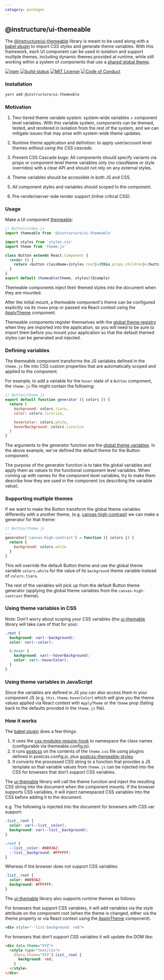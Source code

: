 ```yaml
---
category: packages
---
```


## @instructure/ui-themeable

The [@instructure/ui-themeable](#themeable) library is meant to be used along with a [babel plugin](#babel-plugin-themeable-styles)
to import CSS styles and generate theme variables. With this framework, each UI component can be used in
isolation and support multiple themes, including dynamic themes provided at runtime, while still working within
a system of components that use a [shared global theme](#canvas).

[![npm][npm]][npm-url]
[![build-status][build-status]][build-status-url]
[![MIT License][license-badge]][LICENSE]
[![Code of Conduct][coc-badge]][coc]

### Installation

```sh
yarn add @instructure/ui-themeable
```

### Motivation

1. Two-tiered theme variable system: system-wide variables + component level variables. With this variable system, components can be themed, tested, and rendered in isolation from the rest of the system, and we can mitigate issues that may arise with system-wide theme updates.

2. Runtime theme application and definition: to apply user/account level themes *without using the CSS cascade*.

3. Prevent CSS Cascade bugs: All components should specify variants via props or component level theme variables only (no className or style overrides) with a clear API and should not rely on any external styles.

4. Theme variables should be accessible in both JS and CSS.

5. All component styles and variables should scoped to the component.

6. Pre-render/server-side render support (inline critical CSS).


### Usage

Make a UI component [themeable](#themeable):

```js
// Button/index.js
import themeable from '@instructure/ui-themeable'

import styles from 'styles.css'
import theme from 'theme.js'

class Button extends React.Component {
  render () {
    return <button className={styles.root}>{this.props.children}</button>
  }
}
export default themeable(theme, styles)(Example)
```

Themeable components inject their themed styles into the document when they are mounted.

After the initial mount, a themeable component's theme can be configured explicitly
via its `theme` prop or passed via React context using the [ApplyTheme](#ApplyTheme) component.

Themeable components register themselves with the [global theme registry](#registry)
when they are imported into the application, so you will need to be sure to import them
before you mount your application so that the default themed styles can be generated and injected.

### Defining variables

The themeable component transforms the JS variables defined in the `theme.js` file into CSS custom properties
that are automatically scoped and applied to the component.

For example, to add a variable for the `hover` state of a `Button` component,
the `theme.js` file might contain the following:

```js
// Button/theme.js
export default function generator ({ colors }) {
  return (
    background: colors.tiara,
    color: colors.licorice,

    hoverColor: colors.white,
    hoverBackground: colors.licorice
  )
}
```

The arguments to the generator function are the [global theme variables](#canvas). In the above example, we've defined
the default theme for the Button component.

The purpose of the generator function is to take the global variables and apply them as values to the functional
component level variables. When coming up with names for the component level variables, try to make them describe
how they are used in the component (vs describing the variable value).

### Supporting multiple themes

If we want to make the Button transform the global theme variables differently with a another theme,
(e.g. [canvas-high-contrast](#canvas-high-contrast)) we can make a generator for that theme:

```js
// Button/theme.js
...
generator['canvas-high-contrast'] = function ({ colors }) {
  return {
    background: colors.white
  }
}
```

This will override the default Button theme and use the global theme variable `colors.white` for the
value of its `background` theme variable instead of `colors.tiara`.

The rest of the variables will pick up from the default Button theme generator (applying the global theme variables
from the `canvas-high-contrast` theme).

### Using theme variables in CSS

Note: Don't worry about scoping your CSS variables (the [ui-themable](#ui-themeable) library will take care of that for you):

```css
.root {
  background: var(--background);
  color: var(--color);

  &:hover {
    background: var(--hoverBackground);
    color: var(--hoverColor);
  }
}
```

### Using theme variables in JavaScript

Since the variables are defined in JS you can also access them in your component JS (e.g. `this.theme.hoverColor`) which will give
you the theme values applied via React context with `ApplyTheme` or the `theme` prop (falling back to the defaults provided in the `theme.js` file).


### How it works

The [babel plugin](#babel-plugin-themeable-styles) does a few things:

 1. It uses the [css-modules-require-hook](https://github.com/css-modules/css-modules-require-hook)
    to namespace the class names (configurable via themeable.config.js).
 2. It runs [postcss](https://github.com/postcss/postcss) on the contents of the `theme.css` file using plugins defined in postcss.config.js, plus [postcss-themeable-styles](#postcss-themeable-styles).
 3. It converts the processed CSS string to a function that provides a JS template
    so that variable values from `theme.js` can be injected into the CSS
    for browsers that don't support CSS variables.

 The [ui-themable](#ui-themeable) library will call the theme function and inject the resulting CSS string into the document
 when the component mounts. If the browser supports CSS variables, it will
 inject namespaced CSS variables into the CSS before adding it to the document.

 e.g. The following is injected into the document for browsers with CSS var support:

 ```css
 .list__root {
   color: var(--list__color);
   background: var(--list__background);
 }

 :root {
   --list__color: #8893A2;
   --list__background: #FFFFFF;
 }
 ```

 Whereas if the browser does not support CSS variables:

 ```css
 .list__root {
   color: #8893A2;
   background: #FFFFFF;
 }
 ```

 The [ui-themable](#ui-themeable) library also supports runtime themes as follows:

 For browsers that support CSS variables, it will add variables via the
 style attribute on the component root (when the theme is changed, either
 via the theme property or via React context using the [ApplyTheme](#ApplyTheme) component).

  ```html
  <div style="--list-background: red">
  ```

 For browsers that don't support CSS variables it will update the DOM like:

 ```html
 <div data-theme="XYZ">
   <style type="text/css">
     [data-theme="XYZ"].list__root {
       background: red;
     }
   </style>
 </div>
 ```


[npm]: https://img.shields.io/npm/v/@instructure/ui-themeable.svg
[npm-url]: https://npmjs.com/package/@instructure/ui-themeable

[build-status]: https://travis-ci.org/instructure/instructure-ui.svg?branch=master
[build-status-url]: https://travis-ci.org/instructure/instructure-ui "Travis CI"

[license-badge]: https://img.shields.io/npm/l/instructure-ui.svg?style=flat-square
[license]: https://github.com/instructure/instructure-ui/blob/master/LICENSE

[coc-badge]: https://img.shields.io/badge/code%20of-conduct-ff69b4.svg?style=flat-square
[coc]: https://github.com/instructure/instructure-ui/blob/master/CODE_OF_CONDUCT.md
